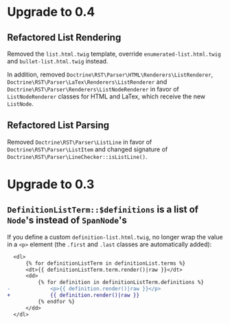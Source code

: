 # Upgrade to 0.4

## Refactored List Rendering

Removed the `list.html.twig` template, override `enumerated-list.html.twig` and
`bullet-list.html.twig` instead.

In addition, removed `Doctrine\RST\Parser\HTML\Renderers\ListRenderer`,
`Doctrine\RST\Parser\LaTex\Renderers\ListRenderer` and
`Doctrine\RST\Parser\Renderers\ListNodeRenderer` in favor of `ListNodeRenderer`
classes for HTML and LaTex, which receive the new `ListNode`.

## Refactored List Parsing

Removed `Doctrine\RST\Parser\ListLine` in favor of `Doctrine\RST\Parser\ListItem`
and changed signature of `Doctrine\RST\Parser\LineChecker::isListLine()`.

# Upgrade to 0.3

## `DefinitionListTerm::$definitions` is a list of `Node`'s instead of `SpanNode`'s

If you define a custom `definition-list.html.twig`, no longer wrap the value in
a `<p>` element (the `.first` and `.last` classes are automatically added):

```diff
  <dl>
      {% for definitionListTerm in definitionList.terms %}
      <dt>{{ definitionListTerm.term.render()|raw }}</dt>
      <dd>
          {% for definition in definitionListTerm.definitions %}
-             <p>{{ definition.render()|raw }}</p>
+             {{ definition.render()|raw }}
          {% endfor %}
      </dd>
  </dl>
```

